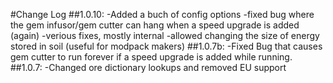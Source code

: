 #Change Log
##1.0.10:
-Added a buch of config options
-fixed bug where the gem infusor/gem cutter can hang when a speed upgrade is added (again)
-verious fixes, mostly internal
-allowed changing the size of energy stored in soil (useful for modpack makers)
##1.0.7b:
-Fixed Bug that causes gem cutter to run forever if a speed upgrade is added while running.
##1.0.7:
-Changed ore dictionary lookups and removed EU support